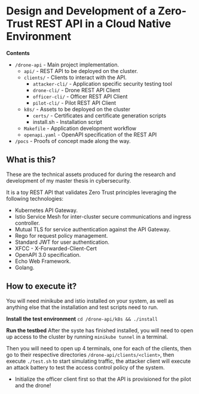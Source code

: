 # Design and Development of a Zero-Trust REST API in a Cloud Native Environment

**Contents**
- `/drone-api` - Main project implementation.
  - `api/` - REST API to be deployed on the cluster.
  - `clients/` - Clients to interact with the API.
    - `attacker-cli/` - Application specific security testing tool
    - `drone-cli/` - Drone REST API Client
    - `officer-cli/` - Officer REST API Client 
    - `pilot-cli/` - Pilot REST API Client 
  - `k8s/` - Assets to be deployed on the cluster
    - `certs/` - Certificates and certificate generation scripts
    -  install.sh - Installation script
  - `Makefile`  - Application development workflow
  - `openapi.yaml`  - OpenAPI specification of the REST API
- `/pocs` - Proofs of concept made along the way.

## **What is this?**

These are the technical assets produced for during the research and development of my master thesis in cybersecurity.

It is a toy REST API that validates Zero Trust principles leveraging the following technologies:
- Kubernetes API Gateway.
- Istio Service Mesh for inter-cluster secure communications and ingress controller.
- Mutual TLS for service authentication against the API Gateway.
- Rego for request policy management.
- Standard JWT for user authentication.
- XFCC - X-Forwarded-Client-Cert
- OpenAPI 3.0 specification.
- Echo Web Framework.
- Golang.

## **How to execute it?**

You will need minikube and istio installed on your system, as well as anything else that the installation and test scripts need to run.

**Install the test environment**
`cd /drone-api/k8s && ./install`

**Run the testbed**
After the syste has finished installed, you will need to open up access to the cluster by running `minikube tunnel` in a terminal.

Then you will need to open up 4 terminals, one for each of the clients, then go to their respective directories `/drone-api/clients/<client>`, then execute `./test.sh` to start simulating traffic, the attacker client will execute an attack battery to test the access control policy of the system.
- Initialize the officer client first so that the API is provisioned for the pilot and the drone!


